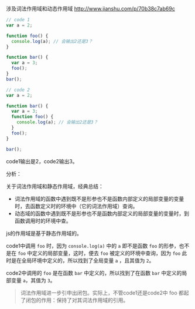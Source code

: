 涉及词法作用域和动态作用域 http://www.jianshu.com/p/70b38c7ab69c

```js
// code 1
var a = 2;

function foo() {
  console.log(a); // 会输出2还是3？
}

function bar() {
  var a = 3;
  foo();
}
bar();

// code 2
var a = 2;

function bar() {
  var a = 3;
  function foo() {
    console.log(a); // 会输出2还是3？
  }
  foo();
}

bar();
```

code1输出是2，code2输出3。

分析：   

关于词法作用域和静态作用域，经典总结：  

- 词法作用域的函数中遇到既不是形参也不是函数内部定义的局部变量的变量时，去函数定义时的环境中（它的词法作用域）查询。
- 动态域的函数中遇到既不是形参也不是函数内部定义的局部变量的变量时，到函数调用时的环境中查。

js的作用域是基于静态作用域的。   

code1中调用 `foo` 时，因为 `console.log(a)` 中的 `a` 即不是函数 `foo` 的形参，也不是在 `foo` 中定义的局部变量，这时，便去 `foo` 被定义的环境中查询，因为 `foo` 此时是在全局环境中定义的，所以找到了全局变量 `a` ，且其值为 `2`。   

code2中调用的 `foo` 是在函数 `bar` 中定义的，所以找到了在函数 `bar` 中定义的局部变量 `a`，其值为 `3`。

> 词法作用域进一步引申出闭包。实际上，不管code1还是code2中 foo 都起了闭包的作用：保持了对其词法作用域的引用。

